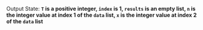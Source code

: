 Output State: **`T` is a positive integer, `index` is 1, `results` is an empty list, `n` is the integer value at index 1 of the `data` list, `x` is the integer value at index 2 of the `data` list**